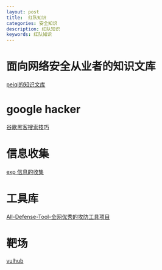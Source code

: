 ```yaml
---
layout: post
title:  红队知识
categories: 安全知识
description: 红队知识
keywords: 红队知识
---
```


# 面向网络安全从业者的知识文库


[peiqi的知识文库](http://wiki.peiqi.tech/)

# google hacker
[谷歌黑客搜索技巧](https://zhuanlan.zhihu.com/p/25295436)


# 信息收集
[exp 信息的收集](https://www.exploit-db.com/exploits/50996)

# 工具库

[All-Defense-Tool-全网优秀的攻防工具项目](https://github.com/guchangan1/All-Defense-Tool.git)


# 靶场
[vulhub](https://github.com/vulhub/vulhub)


# 代理测试
[httpbin.org 单次请求转发
](https://httpbin.org/#/Redirects/post_redirect_to)

# 邮件钓鱼

邮件钓鱼软件：

- [gofish](Gophish钓鱼测试)

网页克隆：

- [HTTrack](https://zhuanlan.zhihu.com/p/166353686)

# 内网渗透

[域控安全one for all
](https://github.com/JDArmy/DCSec.git)

# 利用DNS隧道维持通讯

[利用DNS隧道构建隐蔽C&C信道
](https://www.freebuf.com/articles/network/208242.html)

# 免杀
[自写go加载器加壳免杀——过国内主流杀软](https://cloud.tencent.com/developer/article/1901720)


# 内存马
[内存马Demo
](https://github.com/jweny/MemShellDemo.git)


# 木马上线工具

Armitage：
一个图形界面的msf，可团队操作
[Cobaltstrike与Armitage会话互转](https://www.cnblogs.com/J0o1ey/p/15712924.html)

# 知识平台

[狼组安全](https://wiki.wgpsec.org/knowledge/code-audit/java-code-base.html)

[红队笔记](https://github.com/biggerduck/RedTeamNotes)
